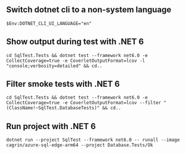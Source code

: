 ## Switch dotnet cli to a non-system language

```$Env:DOTNET_CLI_UI_LANGUAGE="en"```

## Show output during test with .NET 6

```cd SqlTest.Tests && dotnet test --framework net6.0 -e CollectCoverage=true -e CoverletOutputFormat=lcov -l "console;verbosity=detailed" && cd..```

## Filter smoke tests with .NET 6

```cd SqlTest.Tests && dotnet test --framework net6.0 -e CollectCoverage=true -e CoverletOutputFormat=lcov --filter "(ClassName!~SqlTest.DatabaseTests)" && cd..```

## Run project with .NET 6

```dotnet run --project SqlTest --framework net6.0 -- runall --image cagrin/azure-sql-edge-arm64 --project Database.Tests/Ok```